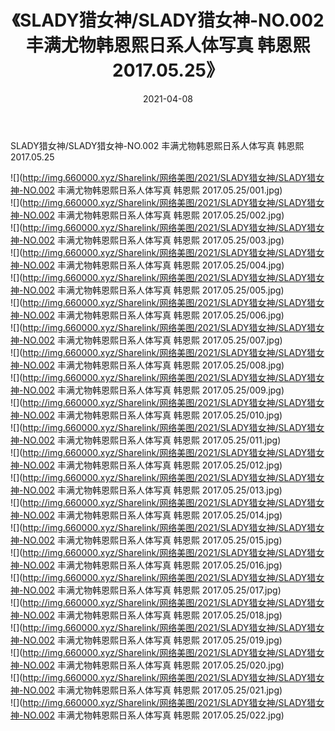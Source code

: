 ﻿---
layout: post
title:  《SLADY猎女神/SLADY猎女神-NO.002 丰满尤物韩恩熙日系人体写真 韩恩熙 2017.05.25》
date:   2021-04-08
img: http://img.660000.xyz/Sharelink/网络美图/2021/SLADY猎女神/SLADY猎女神-NO.002 丰满尤物韩恩熙日系人体写真 韩恩熙 2017.05.25/000.jpg
categories: [美女, 清纯, 唯美]
---

SLADY猎女神/SLADY猎女神-NO.002 丰满尤物韩恩熙日系人体写真 韩恩熙 2017.05.25

 ![](http://img.660000.xyz/Sharelink/网络美图/2021/SLADY猎女神/SLADY猎女神-NO.002 丰满尤物韩恩熙日系人体写真 韩恩熙 2017.05.25/001.jpg) <br>![](http://img.660000.xyz/Sharelink/网络美图/2021/SLADY猎女神/SLADY猎女神-NO.002 丰满尤物韩恩熙日系人体写真 韩恩熙 2017.05.25/002.jpg) <br>![](http://img.660000.xyz/Sharelink/网络美图/2021/SLADY猎女神/SLADY猎女神-NO.002 丰满尤物韩恩熙日系人体写真 韩恩熙 2017.05.25/003.jpg) <br>![](http://img.660000.xyz/Sharelink/网络美图/2021/SLADY猎女神/SLADY猎女神-NO.002 丰满尤物韩恩熙日系人体写真 韩恩熙 2017.05.25/004.jpg) <br>![](http://img.660000.xyz/Sharelink/网络美图/2021/SLADY猎女神/SLADY猎女神-NO.002 丰满尤物韩恩熙日系人体写真 韩恩熙 2017.05.25/005.jpg) <br>![](http://img.660000.xyz/Sharelink/网络美图/2021/SLADY猎女神/SLADY猎女神-NO.002 丰满尤物韩恩熙日系人体写真 韩恩熙 2017.05.25/006.jpg) <br>![](http://img.660000.xyz/Sharelink/网络美图/2021/SLADY猎女神/SLADY猎女神-NO.002 丰满尤物韩恩熙日系人体写真 韩恩熙 2017.05.25/007.jpg) <br>![](http://img.660000.xyz/Sharelink/网络美图/2021/SLADY猎女神/SLADY猎女神-NO.002 丰满尤物韩恩熙日系人体写真 韩恩熙 2017.05.25/008.jpg) <br>![](http://img.660000.xyz/Sharelink/网络美图/2021/SLADY猎女神/SLADY猎女神-NO.002 丰满尤物韩恩熙日系人体写真 韩恩熙 2017.05.25/009.jpg) <br>![](http://img.660000.xyz/Sharelink/网络美图/2021/SLADY猎女神/SLADY猎女神-NO.002 丰满尤物韩恩熙日系人体写真 韩恩熙 2017.05.25/010.jpg) <br>![](http://img.660000.xyz/Sharelink/网络美图/2021/SLADY猎女神/SLADY猎女神-NO.002 丰满尤物韩恩熙日系人体写真 韩恩熙 2017.05.25/011.jpg) <br>![](http://img.660000.xyz/Sharelink/网络美图/2021/SLADY猎女神/SLADY猎女神-NO.002 丰满尤物韩恩熙日系人体写真 韩恩熙 2017.05.25/012.jpg) <br>![](http://img.660000.xyz/Sharelink/网络美图/2021/SLADY猎女神/SLADY猎女神-NO.002 丰满尤物韩恩熙日系人体写真 韩恩熙 2017.05.25/013.jpg) <br>![](http://img.660000.xyz/Sharelink/网络美图/2021/SLADY猎女神/SLADY猎女神-NO.002 丰满尤物韩恩熙日系人体写真 韩恩熙 2017.05.25/014.jpg) <br>![](http://img.660000.xyz/Sharelink/网络美图/2021/SLADY猎女神/SLADY猎女神-NO.002 丰满尤物韩恩熙日系人体写真 韩恩熙 2017.05.25/015.jpg) <br>![](http://img.660000.xyz/Sharelink/网络美图/2021/SLADY猎女神/SLADY猎女神-NO.002 丰满尤物韩恩熙日系人体写真 韩恩熙 2017.05.25/016.jpg) <br>![](http://img.660000.xyz/Sharelink/网络美图/2021/SLADY猎女神/SLADY猎女神-NO.002 丰满尤物韩恩熙日系人体写真 韩恩熙 2017.05.25/017.jpg) <br>![](http://img.660000.xyz/Sharelink/网络美图/2021/SLADY猎女神/SLADY猎女神-NO.002 丰满尤物韩恩熙日系人体写真 韩恩熙 2017.05.25/018.jpg) <br>![](http://img.660000.xyz/Sharelink/网络美图/2021/SLADY猎女神/SLADY猎女神-NO.002 丰满尤物韩恩熙日系人体写真 韩恩熙 2017.05.25/019.jpg) <br>![](http://img.660000.xyz/Sharelink/网络美图/2021/SLADY猎女神/SLADY猎女神-NO.002 丰满尤物韩恩熙日系人体写真 韩恩熙 2017.05.25/020.jpg) <br>![](http://img.660000.xyz/Sharelink/网络美图/2021/SLADY猎女神/SLADY猎女神-NO.002 丰满尤物韩恩熙日系人体写真 韩恩熙 2017.05.25/021.jpg) <br>![](http://img.660000.xyz/Sharelink/网络美图/2021/SLADY猎女神/SLADY猎女神-NO.002 丰满尤物韩恩熙日系人体写真 韩恩熙 2017.05.25/022.jpg) <br>